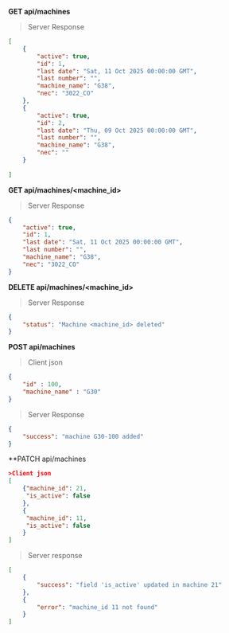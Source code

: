 **GET api/machines**
>Server Response
```json
[
    {
        "active": true,
        "id": 1,
        "last date": "Sat, 11 Oct 2025 00:00:00 GMT",
        "last number": "",
        "machine_name": "G38",
        "nec": "3022_CO"
    },
    {
        "active": true,
        "id": 2,
        "last date": "Thu, 09 Oct 2025 00:00:00 GMT",
        "last number": "",
        "machine_name": "G38",
        "nec": ""
    }
    
]
```

**GET api/machines/<machine_id>**
>Server Response
```json
{
    "active": true,
    "id": 1,
    "last date": "Sat, 11 Oct 2025 00:00:00 GMT",
    "last number": "",
    "machine_name": "G38",
    "nec": "3022_CO"
}
```
**DELETE api/machines/<machine_id>**
>Server Response
```json
{
    "status": "Machine <machine_id> deleted"
}
```
**POST api/machines**
>Client json
```json
{   
    "id" : 100,
    "machine_name" : "G30"
}
```
>Server Response
```json
{
    "success": "machine G30-100 added"
}
```

**PATCH api/machines
```json
>Client json
[
    {"machine_id": 21,
     "is_active": false
    },
    {
     "machine_id": 11,
     "is_active": false
    }
]
```
>Server response
```json
[
    {
        "success": "field 'is_active' updated in machine 21"
    },
    {
        "error": "machine_id 11 not found"
    }
]
```





